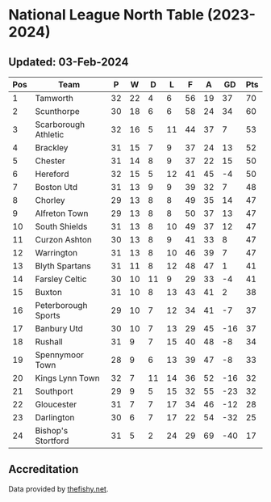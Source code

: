 # National League North Table (2023-2024)
## Updated: 03-Feb-2024

| Pos | Team | P | W | D | L | F | A | GD | Pts |
| --- | --- | --- | --- | --- | --- | --- | --- | --- | --- |
| 1 | Tamworth | 32 | 22 | 4 | 6 | 56 | 19 | 37 | 70 |
| 2 | Scunthorpe | 30 | 18 | 6 | 6 | 58 | 24 | 34 | 60 |
| 3 | Scarborough Athletic | 32 | 16 | 5 | 11 | 44 | 37 | 7 | 53 |
| 4 | Brackley | 31 | 15 | 7 | 9 | 37 | 24 | 13 | 52 |
| 5 | Chester | 31 | 14 | 8 | 9 | 37 | 22 | 15 | 50 |
| 6 | Hereford | 32 | 15 | 5 | 12 | 41 | 45 | -4 | 50 |
| 7 | Boston Utd | 31 | 13 | 9 | 9 | 39 | 32 | 7 | 48 |
| 8 | Chorley | 29 | 13 | 8 | 8 | 49 | 35 | 14 | 47 |
| 9 | Alfreton Town | 29 | 13 | 8 | 8 | 50 | 37 | 13 | 47 |
| 10 | South Shields | 31 | 13 | 8 | 10 | 49 | 37 | 12 | 47 |
| 11 | Curzon Ashton | 30 | 13 | 8 | 9 | 41 | 33 | 8 | 47 |
| 12 | Warrington | 31 | 13 | 8 | 10 | 46 | 39 | 7 | 47 |
| 13 | Blyth Spartans | 31 | 11 | 8 | 12 | 48 | 47 | 1 | 41 |
| 14 | Farsley Celtic | 30 | 10 | 11 | 9 | 29 | 33 | -4 | 41 |
| 15 | Buxton | 31 | 10 | 8 | 13 | 43 | 41 | 2 | 38 |
| 16 | Peterborough Sports | 29 | 10 | 7 | 12 | 34 | 41 | -7 | 37 |
| 17 | Banbury Utd | 30 | 10 | 7 | 13 | 29 | 45 | -16 | 37 |
| 18 | Rushall | 31 | 9 | 7 | 15 | 40 | 48 | -8 | 34 |
| 19 | Spennymoor Town | 28 | 9 | 6 | 13 | 39 | 47 | -8 | 33 |
| 20 | Kings Lynn Town | 32 | 7 | 11 | 14 | 36 | 52 | -16 | 32 |
| 21 | Southport | 29 | 9 | 5 | 15 | 32 | 55 | -23 | 32 |
| 22 | Gloucester | 31 | 7 | 7 | 17 | 34 | 46 | -12 | 28 |
| 23 | Darlington | 30 | 6 | 7 | 17 | 22 | 54 | -32 | 25 |
| 24 | Bishop's Stortford | 31 | 5 | 2 | 24 | 29 | 69 | -40 | 17 |

## Accreditation 

Data provided by [thefishy.net](https://www.thefishy.net/).